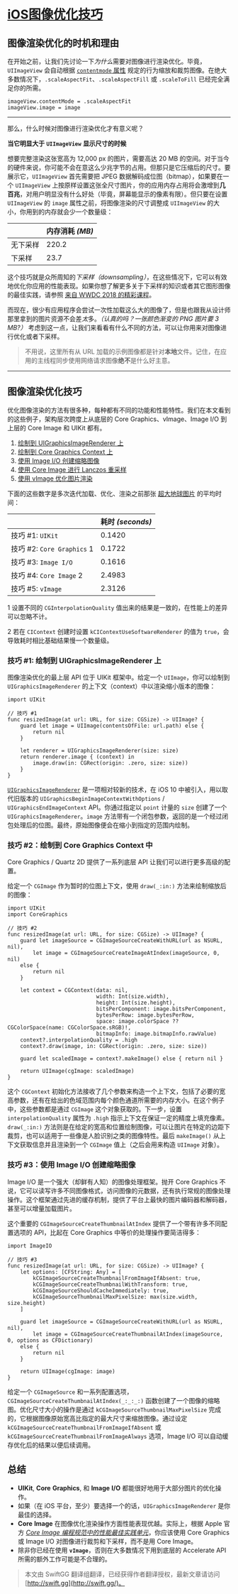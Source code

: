 # [iOS图像优化技巧](https://swift.gg/2019/11/01/image-resizing/)

## 图像渲染优化的时机和理由

在开始之前，让我们先讨论一下*为什么*需要对图像进行渲染优化。毕竟，`UIImageView` 会自动根据 [`contentmode` 属性](https://developer.apple.com/documentation/uikit/uiview/1622619-contentmode) 规定的行为缩放和裁剪图像。在绝大多数情况下，`.scaleAspectFit`、`.scaleAspectFill` 或 `.scaleToFill` 已经完全满足你的所需。

```
imageView.contentMode = .scaleAspectFit
imageView.image = image
```

------

那么，什么时候对图像进行渲染优化才有意义呢？

**当它明显大于** **`UIImageView`** **显示尺寸的时候**

想要完整渲染这张宽高为 12,000 px 的图片，需要高达 20 MB 的空间。对于当今的硬件来说，你可能不会在意这么少兆字节的占用。但那只是它压缩后的尺寸。要展示它，`UIImageView` 首先需要把 JPEG 数据解码成位图（bitmap），如果要在一个 `UIImageView` 上按原样设置这张全尺寸图片，你的应用内存占用将会激增到**几百兆**，对用户明显没有什么好处（毕竟，屏幕能显示的像素有限）。但只要在设置 `UIImageView` 的 `image` 属性之前，将图像渲染的尺寸调整成 `UIImageView` 的大小，你用到的内存就会少一个数量级：

|          | 内存消耗 *(MB)* |
| :------- | :-------------- |
| 无下采样 | 220.2           |
| 下采样   | 23.7            |

这个技巧就是众所周知的*下采样（downsampling）*，在这些情况下，它可以有效地优化你应用的性能表现。如果你想了解更多关于下采样的知识或者其它图形图像的最佳实践，请参照 [来自 WWDC 2018 的精彩课程](https://developer.apple.com/videos/play/wwdc2018/219/)。

而现在，很少有应用程序会尝试一次性加载这么大的图像了，但是也跟我从设计师那里拿到的图片资源不会差*太*多。*（认真的吗？一张颜色渐变的* *PNG* *图片要* *3* *MB?）* 考虑到这一点，让我们来看看有什么不同的方法，可以让你用来对图像进行优化或者下采样。

> 不用说，这里所有从 URL 加载的示例图像都是针对**本地**文件。记住，在应用的主线程同步使用网络请求图像**绝不**是什么好主意。

------

## 图像渲染优化技巧

优化图像渲染的方法有很多种，每种都有不同的功能和性能特性。我们在本文看到的这些例子，架构层次跨度上从底层的 Core Graphics、vImage、Image I/O 到上层的 Core Image 和 UIKit 都有。

1. [绘制到 UIGraphicsImageRenderer 上](https://swift.gg/2019/11/01/image-resizing/#technique-1-drawing-to-a-uigraphicsimagerenderer)
2. [绘制到 Core Graphics Context 上](https://swift.gg/2019/11/01/image-resizing/#technique-2-drawing-to-a-core-graphics-context)
3. [使用 Image I/O 创建缩略图像](https://swift.gg/2019/11/01/image-resizing/#technique-3-creating-a-thumbnail-with-image-io)
4. [使用 Core Image 进行 Lanczos 重采样](https://swift.gg/2019/11/01/image-resizing/#technique-4-lanczos-resampling-with-core-image)
5. [使用 vImage 优化图片渲染](https://swift.gg/2019/11/01/image-resizing/#technique-5-image-scaling-with-vimage)



下面的这些数字是多次迭代加载、优化、渲染之前那张 [超大地球图片](https://visibleearth.nasa.gov/view.php?id=78314) 的平均时间：

|                            | 耗时 *(seconds)* |
| :------------------------- | :--------------- |
| 技巧 #1: `UIKit`           | 0.1420           |
| 技巧 #2: `Core Graphics` 1 | 0.1722           |
| 技巧 #3: `Image I/O`       | 0.1616           |
| 技巧 #4: `Core Image` 2    | 2.4983           |
| 技巧 #5: `vImage`          | 2.3126           |

1 
设置不同的 `CGInterpolationQuality` 值出来的结果是一致的，在性能上的差异可以忽略不计。

2 
若在 `CIContext` 创建时设置 `kCIContextUseSoftwareRenderer` 的值为 `true`，会导致耗时相比基础结果慢一个数量级。

### 技巧 #1: 绘制到 UIGraphicsImageRenderer 上

图像渲染优化的最上层 API 位于 UIKit 框架中。给定一个 `UIImage`，你可以绘制到 `UIGraphicsImageRenderer` 的上下文（context）中以渲染缩小版本的图像：

```
import UIKit

// 技巧 #1
func resizedImage(at url: URL, for size: CGSize) -> UIImage? {
    guard let image = UIImage(contentsOfFile: url.path) else {
        return nil
    }

    let renderer = UIGraphicsImageRenderer(size: size)
    return renderer.image { (context) in
        image.draw(in: CGRect(origin: .zero, size: size))
    }
}
```

[`UIGraphicsImageRenderer`](https://developer.apple.com/documentation/uikit/uigraphicsimagerenderer) 是一项相对较新的技术，在 iOS 10 中被引入，用以取代旧版本的 `UIGraphicsBeginImageContextWithOptions` / `UIGraphicsEndImageContext` API。你通过指定以 `point` 计量的 `size` 创建了一个 `UIGraphicsImageRenderer`。`image` 方法带有一个闭包参数，返回的是一个经过闭包处理后的位图。最终，原始图像便会在缩小到指定的范围内绘制。

### 技巧 #2：绘制到 Core Graphics Context 中

Core Graphics / Quartz 2D 提供了一系列底层 API 让我们可以进行更多高级的配置。

给定一个 `CGImage` 作为暂时的位图上下文，使用 `draw(_:in:)` 方法来绘制缩放后的图像：

```
import UIKit
import CoreGraphics

// 技巧 #2
func resizedImage(at url: URL, for size: CGSize) -> UIImage? {
    guard let imageSource = CGImageSourceCreateWithURL(url as NSURL, nil),
        let image = CGImageSourceCreateImageAtIndex(imageSource, 0, nil)
    else {
        return nil
    }

    let context = CGContext(data: nil,
                            width: Int(size.width),
                            height: Int(size.height),
                            bitsPerComponent: image.bitsPerComponent,
                            bytesPerRow: image.bytesPerRow,
                            space: image.colorSpace ?? CGColorSpace(name: CGColorSpace.sRGB)!,
                            bitmapInfo: image.bitmapInfo.rawValue)
    context?.interpolationQuality = .high
    context?.draw(image, in: CGRect(origin: .zero, size: size))

    guard let scaledImage = context?.makeImage() else { return nil }

    return UIImage(cgImage: scaledImage)
}
```

这个 `CGContext` 初始化方法接收了几个参数来构造一个上下文，包括了必要的宽高参数，还有在给出的色域范围内每个颜色通道所需要的内存大小。在这个例子中，这些参数都是通过 `CGImage` 这个对象获取的。下一步，设置 `interpolationQuality` 属性为 `.high` 指示上下文在保证一定的精度上填充像素。`draw(_:in:)` 方法则是在给定的宽高和位置绘制图像，可以让图片在特定的边距下裁剪，也可以适用于一些像是人脸识别之类的图像特性。最后 `makeImage()` 从上下文获取信息并且渲染到一个 `CGImage` 值上（之后会用来构造 `UIImage` 对象）。



### 技巧 #3：使用 Image I/O 创建缩略图像

Image I/O 是一个强大（却鲜有人知）的图像处理框架。抛开 Core Graphics 不说，它可以读写许多不同图像格式，访问图像的元数据，还有执行常规的图像处理操作。这个框架通过先进的缓存机制，提供了平台上最快的图片编码器和解码器，甚至可以增量加载图片。

这个重要的 `CGImageSourceCreateThumbnailAtIndex` 提供了一个带有许多不同配置选项的 API，比起在 Core Graphics 中等价的处理操作要简洁得多：

```
import ImageIO

// 技巧 #3
func resizedImage(at url: URL, for size: CGSize) -> UIImage? {
    let options: [CFString: Any] = [
        kCGImageSourceCreateThumbnailFromImageIfAbsent: true,
        kCGImageSourceCreateThumbnailWithTransform: true,
        kCGImageSourceShouldCacheImmediately: true,
        kCGImageSourceThumbnailMaxPixelSize: max(size.width, size.height)
    ]

    guard let imageSource = CGImageSourceCreateWithURL(url as NSURL, nil),
        let image = CGImageSourceCreateThumbnailAtIndex(imageSource, 0, options as CFDictionary)
    else {
        return nil
    }

    return UIImage(cgImage: image)
}
```

给定一个 `CGImageSource` 和一系列配置选项，`CGImageSourceCreateThumbnailAtIndex(_:_:_:)` 函数创建了一个图像的缩略图。优化尺寸大小的操作是通过 `kCGImageSourceThumbnailMaxPixelSize` 完成的，它根据图像原始宽高比指定的最大尺寸来缩放图像。通过设定 `kCGImageSourceCreateThumbnailFromImageIfAbsent` 或 `kCGImageSourceCreateThumbnailFromImageAlways` 选项，Image I/O 可以自动缓存优化后的结果以便后续调用。

## 总结

- **UIKit**, **Core** **Graphics**, 和 **Image** **I/O** 都能很好地用于大部分图片的优化操作。
- 如果（在 iOS 平台，至少）要选择一个的话，`UIGraphicsImageRenderer` 是你最佳的选择。
- **Core** **Image** 在图像优化渲染操作方面性能表现优越。实际上，根据 Apple 官方 [*Core* *Image* *编程规范中的性能最佳实践单元*](https://developer.apple.com/library/mac/documentation/graphicsimaging/Conceptual/CoreImaging/ci_performance/ci_performance.html#//apple_ref/doc/uid/TP30001185-CH10-SW1)，你应该使用 Core Graphics 或 Image I/O 对图像进行裁剪和下采样，而不是用 Core Image。
- 除非你已经在使用 **`vImage`**，否则在大多数情况下用到底层的 Accelerate API 所需的额外工作可能是不合理的。

> 本文由 SwiftGG 翻译组翻译，已经获得作者翻译授权，最新文章请访问 [http://swift.gg](http://swift.gg/)。

